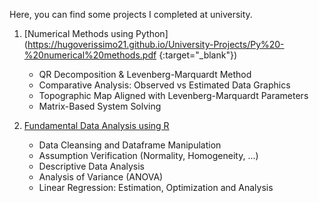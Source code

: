 Here, you can find some projects I completed at university.

1) [Numerical Methods using Python](https://hugoverissimo21.github.io/University-Projects/Py%20-%20numerical%20methods.pdf {:target="_blank"})
  
    -   QR Decomposition & Levenberg-Marquardt Method
    -   Comparative Analysis: Observed vs Estimated Data Graphics
    -   Topographic Map Aligned with Levenberg-Marquardt Parameters
    -   Matrix-Based System Solving

2) [Fundamental Data Analysis using R](https://hugoverissimo21.github.io/University-Projects/R%20-%20fundamental%20data%20analysis.pdf)

    - Data Cleansing and Dataframe Manipulation
    - Assumption Verification (Normality, Homogeneity, ...)
    - Descriptive Data Analysis
    - Analysis of Variance (ANOVA)
    - Linear Regression: Estimation, Optimization and Analysis
